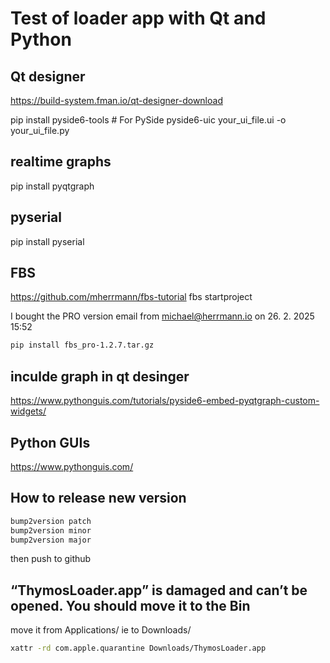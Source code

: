 # Test of loader app with Qt and Python

## Qt designer

<https://build-system.fman.io/qt-designer-download>

pip install pyside6-tools  # For PySide
pyside6-uic your_ui_file.ui -o your_ui_file.py

## realtime graphs

pip install pyqtgraph

## pyserial

pip install pyserial

## FBS

<https://github.com/mherrmann/fbs-tutorial>
fbs startproject

I bought the PRO version
email from <michael@herrmann.io> on 26. 2. 2025 15:52

```sh
pip install fbs_pro-1.2.7.tar.gz
```

## inculde graph in qt desinger

<https://www.pythonguis.com/tutorials/pyside6-embed-pyqtgraph-custom-widgets/>

## Python GUIs

<https://www.pythonguis.com/>

## How to release new version

```sh
bump2version patch
bump2version minor
bump2version major
```

then push to github

## “ThymosLoader.app” is damaged and can’t be opened. You should move it to the Bin

move it from Applications/ ie to Downloads/

```sh
xattr -rd com.apple.quarantine Downloads/ThymosLoader.app
```
